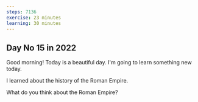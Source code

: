 ```yaml
---
steps: 7136
exercise: 23 minutes
learning: 30 minutes
---
```

## Day No 15 in 2022
Good morning! Today is a beautiful day.
I'm going to learn something new today.

I learned about the history of the Roman Empire.

What do you think about the Roman Empire?
